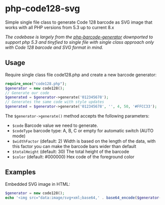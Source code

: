 # php-code128-svg
Simple single file class to generate Code 128 barcode as SVG image that works with all PHP versions from 5.3 up to current 8.x

*The codebase is largely from the [php-barcode-generator](https://github.com/brewerwall/php-barcode-generator) downported to support php 5.3 and tinyfied to single file with single class approach only with Code 128 barcode and SVG format in mind.*

## Usage
Require single class file code128.php and create a new barcode generator:

```php
require_once("code128.php");
$generator = new code128();
// Generate our code
$generated = $generator->generate('012345678');
// Generates the same code with style updates
$generated = $generator->generate('012345678', '', 4, 50, '#FFCC33');
```

The `$generator->generate()` method accepts the following parameters:
- `$code` Barcode value we need to generate.
- `$codeType` barcode type: A, B, C or empty for automatic switch (AUTO mode)
- `$widthFactor` (default: 2) Width is based on the length of the data, with this factor you can make the barcode bars wider than default
- `$totalHeight` (default: 30) The total height of the barcode
- `$color` (default: #000000) Hex code of the foreground color

## Examples
Embedded SVG image in HTML:

```php
$generator = new code128();
echo '<img src="data:image/svg+xml;base64,' . base64_encode($generator->generate('012345678')) . '">';
```
